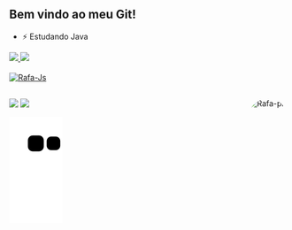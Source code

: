 ## Bem vindo ao meu Git!
- ⚡ Estudando Java


<div align="left">
  <a href="https://github.com/MartinsGabrielR">
  <img height="180em" src="https://github-readme-stats.vercel.app/api?username=MartinsGabrielR&show_icons=true&theme=gruvbox&include_all_commits=true&count_private=true"/>
  <img height="180em" src="https://github-readme-stats.vercel.app/api/top-langs/?username=MartinsGabrielR&layout=compact&langs_count=7&theme=gruvbox"/>
</div>


<div style="display: inline_block"><br>
<img align="center" alt="Rafa-Js" height="30" width="40" src="https://cdn.jsdelivr.net/gh/devicons/devicon/icons/java/java-original.svg">

 
</div>

##
<div>
 <a href = "vitre24@gmail.com"><img src="https://img.shields.io/badge/-Gmail-%23333?style=for-the-badge&logo=gmail&logoColor=white" target="_blank"></a>
 <a href="https://www.linkedin.com/in/gabriel-martins-2a05b8235/" target="_blank"><img src="https://img.shields.io/badge/-LinkedIn-%230077B5?style=for-the-badge&logo=linkedin&logoColor=white" target="_blank"></a> 
 
 
 <img align="right" alt="Rafa-pic" height="100" style="border-radius:50px;" src="https://media2.giphy.com/media/L8K62iTDkzGX6/giphy.gif?cid=790b76114b5150dacc2413e7440cc0444300a8d28b66217b&rid=giphy.gif&ct=g">
  
 </div>

  ![Snake animation](https://github.com/MartinsGabrielR/MartinsGabrielR/blob/output/github-contribution-grid-snake.svg)


